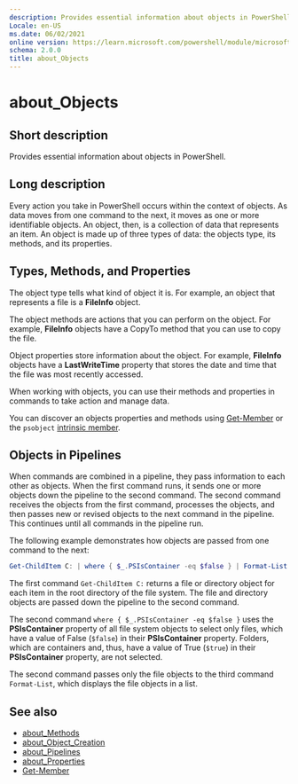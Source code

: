 ```yaml
---
description: Provides essential information about objects in PowerShell.
Locale: en-US
ms.date: 06/02/2021
online version: https://learn.microsoft.com/powershell/module/microsoft.powershell.core/about/about_objects?view=powershell-7.5&WT.mc_id=ps-gethelp
schema: 2.0.0
title: about_Objects
---
```


# about_Objects

## Short description

Provides essential information about objects in PowerShell.

## Long description

Every action you take in PowerShell occurs within the context of
objects. As data moves from one command to the next, it moves as one or
more identifiable objects. An object, then, is a collection of data that
represents an item. An object is made up of three types of data: the
objects type, its methods, and its properties.

## Types, Methods, and Properties

The object type tells what kind of object it is. For example, an object
that represents a file is a **FileInfo** object.

The object methods are actions that you can perform on the object.
For example, **FileInfo** objects have a CopyTo method that you can use
to copy the file.

Object properties store information about the object. For example,
**FileInfo** objects have a **LastWriteTime** property that stores the date
and time that the file was most recently accessed.

When working with objects, you can use their methods and properties
in commands to take action and manage data.

You can discover an objects properties and methods using
[Get-Member](xref:Microsoft.PowerShell.Utility.Get-Member) or the `psobject`
[intrinsic member](about_Intrinsic_Members.md).

## Objects in Pipelines

When commands are combined in a pipeline, they pass information to each
other as objects. When the first command runs, it sends one or more
objects down the pipeline to the second command. The second command
receives the objects from the first command, processes the objects, and
then passes new or revised objects to the next command in the pipeline.
This continues until all commands in the pipeline run.

The following example demonstrates how objects are passed from one
command to the next:

```powershell
Get-ChildItem C: | where { $_.PSIsContainer -eq $false } | Format-List
```

The first command `Get-ChildItem C:` returns a file or directory object
for each item in the root directory of the file system. The file and
directory objects are passed down the pipeline to the second command.

The second command `where { $_.PSIsContainer -eq $false }` uses the
**PSIsContainer** property of all file system objects to select only
files, which have a value of False (`$false`) in their **PSIsContainer**
property. Folders, which are containers and, thus, have a value of
True (`$true`) in their **PSIsContainer** property, are not selected.

The second command passes only the file objects to the third command
`Format-List`, which displays the file objects in a list.

## See also

- [about_Methods](about_Methods.md)
- [about_Object_Creation](about_Object_Creation.md)
- [about_Pipelines](about_Pipelines.md)
- [about_Properties](about_Properties.md)
- [Get-Member](xref:Microsoft.PowerShell.Utility.Get-Member)
